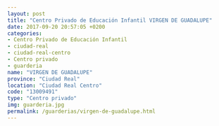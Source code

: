 ```yaml
---
layout: post
title: "Centro Privado de Educación Infantil VIRGEN DE GUADALUPE"
date: 2017-09-20 20:57:05 +0200
categories:
- Centro Privado de Educación Infantil
- ciudad-real
- ciudad-real-centro
- Centro privado
- guarderia
name: "VIRGEN DE GUADALUPE"
province: "Ciudad Real"
location: "Ciudad Real Centro"
code: "13009491"
type: "Centro privado"
img: guarderia.jpg
permalink: /guarderias/virgen-de-guadalupe.html
---
```

